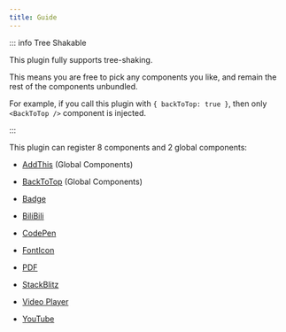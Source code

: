 ```yaml
---
title: Guide
---
```


::: info Tree Shakable

This plugin fully supports tree-shaking.

This means you are free to pick any components you like, and remain the rest of the components unbundled.

For example, if you call this plugin with `{ backToTop: true }`, then only `<BackToTop />` component is injected.

:::

This plugin can register 8 components and 2 global components:

- [AddThis](addthis.md) (Global Components)

- [BackToTop](backtotop.md) (Global Components)

- [Badge](badge.md)

- [BiliBili](bilibili.md)

- [CodePen](codepen.md)

- [FontIcon](fonticon.md)

- [PDF](pdf.md)

- [StackBlitz](stackblitz.md)

- [Video Player](videoplayer.md)

- [YouTube](youtube.md)
